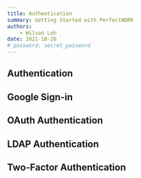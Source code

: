 ```yaml
---
title: Authentication
summary: Getting Started with PerfectWORK
authors:
    - Wilson Loh
date: 2021-10-26
# password: secret_password
---
```


## Authentication

## Google Sign-in

## OAuth Authentication

## LDAP Authentication

## Two-Factor Authentication
